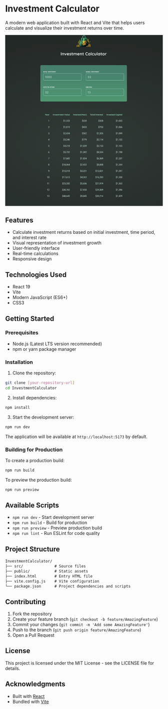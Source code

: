 # Investment Calculator

A modern web application built with React and Vite that helps users calculate and visualize their investment returns over time.

![Investment Calculator Screenshot](./image.png)

## Features

- Calculate investment returns based on initial investment, time period, and interest rate
- Visual representation of investment growth
- User-friendly interface
- Real-time calculations
- Responsive design

## Technologies Used

- React 19
- Vite
- Modern JavaScript (ES6+)
- CSS3

## Getting Started

### Prerequisites

- Node.js (Latest LTS version recommended)
- npm or yarn package manager

### Installation

1. Clone the repository:
```bash
git clone [your-repository-url]
cd InvestmentCalculator
```

2. Install dependencies:
```bash
npm install
```

3. Start the development server:
```bash
npm run dev
```

The application will be available at `http://localhost:5173` by default.

### Building for Production

To create a production build:

```bash
npm run build
```

To preview the production build:

```bash
npm run preview
```

## Available Scripts

- `npm run dev` - Start development server
- `npm run build` - Build for production
- `npm run preview` - Preview production build
- `npm run lint` - Run ESLint for code quality

## Project Structure

```
InvestmentCalculator/
├── src/              # Source files
├── public/           # Static assets
├── index.html        # Entry HTML file
├── vite.config.js    # Vite configuration
└── package.json      # Project dependencies and scripts
```

## Contributing

1. Fork the repository
2. Create your feature branch (`git checkout -b feature/AmazingFeature`)
3. Commit your changes (`git commit -m 'Add some AmazingFeature'`)
4. Push to the branch (`git push origin feature/AmazingFeature`)
5. Open a Pull Request

## License

This project is licensed under the MIT License - see the LICENSE file for details.

## Acknowledgments

- Built with [React](https://reactjs.org/)
- Bundled with [Vite](https://vitejs.dev/) 

